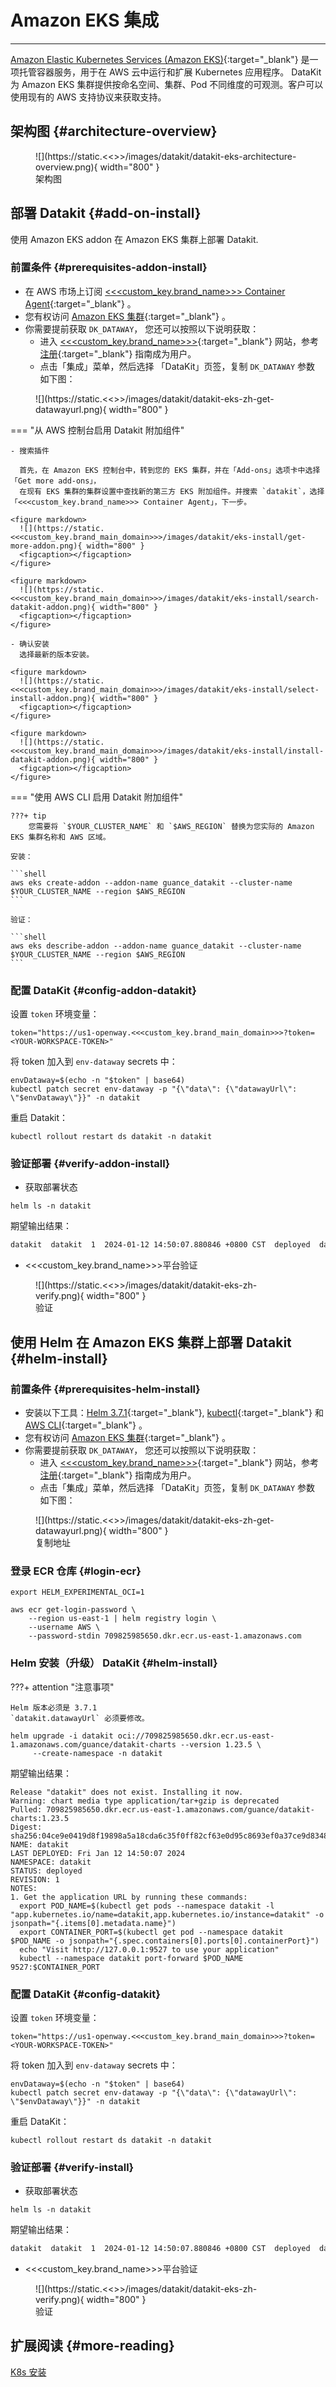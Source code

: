 
# Amazon EKS 集成
---

[Amazon Elastic Kubernetes Services (Amazon EKS)](https://aws.amazon.com/eks/){:target="_blank"}  是一项托管容器服务，用于在 AWS 云中运行和扩展 Kubernetes 应用程序。
DataKit 为 Amazon EKS 集群提供按命名空间、集群、Pod 不同维度的可观测。客户可以使用现有的 AWS 支持协议来获取支持。


## 架构图 {#architecture-overview}

<figure markdown>
  ![](https://static.<<<custom_key.brand_main_domain>>>/images/datakit/datakit-eks-architecture-overview.png){ width="800" }
  <figcaption>架构图</figcaption>
</figure>

## 部署 Datakit  {#add-on-install}

使用 Amazon EKS addon 在 Amazon EKS 集群上部署 Datakit.

### 前置条件 {#prerequisites-addon-install}

- 在 AWS 市场上订阅 [<<<custom_key.brand_name>>> Container Agent](https://aws.amazon.com/marketplace/pp/prodview-tdwkw3qcsimso?sr=0-2&ref_=beagle&applicationId=AWSMPContessa){:target="_blank"} 。
- 您有权访问 [Amazon EKS 集群](https://aws.amazon.com/eks/){:target="_blank"} 。
- 你需要提前获取 `DK_DATAWAY`， 您还可以按照以下说明获取：
    - 进入 [<<<custom_key.brand_name>>>](https://en.<<<custom_key.brand_main_domain>>>/){:target="_blank"} 网站，参考 [注册](https://docs.<<<custom_key.brand_main_domain>>>/en/billing/commercial-register/){:target="_blank"} 指南成为用户。
    - 点击「集成」菜单，然后选择 「DataKit」页签，复制 `DK_DATAWAY` 参数 如下图：

<figure markdown>
  ![](https://static.<<<custom_key.brand_main_domain>>>/images/datakit/datakit-eks-zh-get-datawayurl.png){ width="800" }
  <figcaption></figcaption>
</figure>  

<!-- markdownlint-disable MD046 -->  
=== "从 AWS 控制台启用 Datakit 附加组件"

    - 搜索插件
    
      首先，在 Amazon EKS 控制台中，转到您的 EKS 集群，并在「Add-ons」选项卡中选择「Get more add-ons」，
      在现有 EKS 集群的集群设置中查找新的第三方 EKS 附加组件。并搜索 `datakit`，选择 「<<<custom_key.brand_name>>> Container Agent」，下一步。
    
    <figure markdown>
      ![](https://static.<<<custom_key.brand_main_domain>>>/images/datakit/eks-install/get-more-addon.png){ width="800" }
      <figcaption></figcaption>
    </figure>
    
    <figure markdown>
      ![](https://static.<<<custom_key.brand_main_domain>>>/images/datakit/eks-install/search-datakit-addon.png){ width="800" }
      <figcaption></figcaption>
    </figure>

    - 确认安装
      选择最新的版本安装。
    
    <figure markdown>
      ![](https://static.<<<custom_key.brand_main_domain>>>/images/datakit/eks-install/select-install-addon.png){ width="800" }
      <figcaption></figcaption>
    </figure>    
        
    <figure markdown>
      ![](https://static.<<<custom_key.brand_main_domain>>>/images/datakit/eks-install/install-datakit-addon.png){ width="800" }
      <figcaption></figcaption>
    </figure>    

=== "使用 AWS CLI 启用 Datakit 附加组件"

    ???+ tip
        您需要将 `$YOUR_CLUSTER_NAME` 和 `$AWS_REGION` 替换为您实际的 Amazon EKS 集群名称和 AWS 区域。
        
    安装：
    
    ```shell
    aws eks create-addon --addon-name guance_datakit --cluster-name $YOUR_CLUSTER_NAME --region $AWS_REGION
    ```
    
    验证：
    
    ```shell
    aws eks describe-addon --addon-name guance_datakit --cluster-name $YOUR_CLUSTER_NAME --region $AWS_REGION
    ```
<!-- markdownlint-enable -->


### 配置 DataKit {#config-addon-datakit}


设置 `token` 环境变量：

```shell
token="https://us1-openway.<<<custom_key.brand_main_domain>>>?token=<YOUR-WORKSPACE-TOKEN>"
```

将 token 加入到 `env-dataway` secrets 中：

```shell
envDataway=$(echo -n "$token" | base64)
kubectl patch secret env-dataway -p "{\"data\": {\"datawayUrl\": \"$envDataway\"}}" -n datakit
```

重启 Datakit：

```shell
kubectl rollout restart ds datakit -n datakit
```

### 验证部署 {#verify-addon-install}

- 获取部署状态

```shell
helm ls -n datakit
```

期望输出结果：

```txt
datakit  datakit  1  2024-01-12 14:50:07.880846 +0800 CST  deployed  datakit-1.20.0  1.20.0
```

- <<<custom_key.brand_name>>>平台验证

<figure markdown>
  ![](https://static.<<<custom_key.brand_main_domain>>>/images/datakit/datakit-eks-zh-verify.png){ width="800" }
  <figcaption>验证</figcaption>
</figure>

## 使用 Helm 在 Amazon EKS 集群上部署 Datakit {#helm-install}

### 前置条件 {#prerequisites-helm-install}

- 安装以下工具：[Helm 3.7.1](https://github.com/helm/helm/releases/tag/v3.7.1){:target="_blank"}, [kubectl](https://kubernetes.io/docs/tasks/tools/){:target="_blank"} 和 [AWS CLI](https://aws.amazon.com/cli/){:target="_blank"} 。
- 您有权访问 [Amazon EKS 集群](https://aws.amazon.com/eks/){:target="_blank"} 。
- 你需要提前获取 `DK_DATAWAY`， 您还可以按照以下说明获取：
    - 进入 [<<<custom_key.brand_name>>>](https://en.<<<custom_key.brand_main_domain>>>/){:target="_blank"} 网站，参考 [注册](https://docs.<<<custom_key.brand_main_domain>>>/en/billing/commercial-register/){:target="_blank"} 指南成为用户。
    - 点击「集成」菜单，然后选择 「DataKit」页签，复制 `DK_DATAWAY` 参数 如下图：


<figure markdown>
  ![](https://static.<<<custom_key.brand_main_domain>>>/images/datakit/datakit-eks-zh-get-datawayurl.png){ width="800" }
  <figcaption>复制地址</figcaption>
</figure>
  

### 登录 ECR 仓库 {#login-ecr}

```shell
export HELM_EXPERIMENTAL_OCI=1

aws ecr get-login-password \
    --region us-east-1 | helm registry login \
    --username AWS \
    --password-stdin 709825985650.dkr.ecr.us-east-1.amazonaws.com
```

### Helm 安装（升级） DataKit {#helm-install}

<!-- markdownlint-disable MD046 -->
???+ attention "注意事项"

    Helm 版本必须是 3.7.1
    `datakit.datawayUrl` 必须要修改。

<!-- markdownlint-enable -->

```shell
helm upgrade -i datakit oci://709825985650.dkr.ecr.us-east-1.amazonaws.com/guance/datakit-charts --version 1.23.5 \
     --create-namespace -n datakit
```

期望输出结果：

```shell
Release "datakit" does not exist. Installing it now.
Warning: chart media type application/tar+gzip is deprecated
Pulled: 709825985650.dkr.ecr.us-east-1.amazonaws.com/guance/datakit-charts:1.23.5
Digest: sha256:04ce9e0419d8f19898a5a18cda6c35f0ff82cf63e0d95c8693ef0a37ce9d8348
NAME: datakit
LAST DEPLOYED: Fri Jan 12 14:50:07 2024
NAMESPACE: datakit
STATUS: deployed
REVISION: 1
NOTES:
1. Get the application URL by running these commands:
  export POD_NAME=$(kubectl get pods --namespace datakit -l "app.kubernetes.io/name=datakit,app.kubernetes.io/instance=datakit" -o jsonpath="{.items[0].metadata.name}")
  export CONTAINER_PORT=$(kubectl get pod --namespace datakit $POD_NAME -o jsonpath="{.spec.containers[0].ports[0].containerPort}")
  echo "Visit http://127.0.0.1:9527 to use your application"
  kubectl --namespace datakit port-forward $POD_NAME 9527:$CONTAINER_PORT
```

### 配置 DataKit {#config-datakit}

设置 `token` 环境变量：

```shell
token="https://us1-openway.<<<custom_key.brand_main_domain>>>?token=<YOUR-WORKSPACE-TOKEN>"
```

将 token 加入到 `env-dataway` secrets 中：

```shell
envDataway=$(echo -n "$token" | base64)
kubectl patch secret env-dataway -p "{\"data\": {\"datawayUrl\": \"$envDataway\"}}" -n datakit
```

重启 DataKit：

```shell
kubectl rollout restart ds datakit -n datakit
```

### 验证部署 {#verify-install}

- 获取部署状态

```shell
helm ls -n datakit
```

期望输出结果：

```txt
datakit  datakit  1  2024-01-12 14:50:07.880846 +0800 CST  deployed  datakit-1.20.0  1.20.0
```

- <<<custom_key.brand_name>>>平台验证

<figure markdown>
  ![](https://static.<<<custom_key.brand_main_domain>>>/images/datakit/datakit-eks-zh-verify.png){ width="800" }
  <figcaption>验证</figcaption>
</figure>

## 扩展阅读 {#more-reading}

[K8s 安装](datakit-daemonset-deploy.md)
